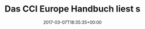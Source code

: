 ---
retweeted: false
source: <a href="https://about.twitter.com/products/tweetdeck" rel="nofollow">TweetDeck</a>
entities:
  user_mentions: []
  urls: []
  symbols: []
  media:
  - expanded_url: https://twitter.com/bascht/status/839182759209873408/photo/1
    indices:
    - '71'
    - '94'
    url: https://t.co/0V2iwb46rO
    media_url: http://pbs.twimg.com/media/C6VgP08WQAAnizT.jpg
    id_str: '839182730600529920'
    id: '839182730600529920'
    media_url_https: https://pbs.twimg.com/media/C6VgP08WQAAnizT.jpg
    sizes:
      medium:
        w: '821'
        h: '245'
        resize: fit
      large:
        w: '821'
        h: '245'
        resize: fit
      small:
        w: '680'
        h: '203'
        resize: fit
      thumb:
        w: '150'
        h: '150'
        resize: crop
    type: photo
    display_url: pic.twitter.com/0V2iwb46rO
  hashtags: []
display_text_range:
- '0'
- '94'
favorite_count: '3'
id_str: '839182759209873408'
truncated: false
retweet_count: '1'
id: '839182759209873408'
possibly_sensitive: false
created_at: Tue Mar 07 18:35:35 +0000 2017
favorited: false
full_text: Das CCI Europe Handbuch liest sich wie ein Click and Point Adventure –
lang: de
extended_entities:
  media:
  - expanded_url: https://twitter.com/bascht/status/839182759209873408/photo/1
    indices:
    - '71'
    - '94'
    url: https://t.co/0V2iwb46rO
    media_url: http://pbs.twimg.com/media/C6VgP08WQAAnizT.jpg
    id_str: '839182730600529920'
    id: '839182730600529920'
    media_url_https: https://pbs.twimg.com/media/C6VgP08WQAAnizT.jpg
    sizes:
      medium:
        w: '821'
        h: '245'
        resize: fit
      large:
        w: '821'
        h: '245'
        resize: fit
      small:
        w: '680'
        h: '203'
        resize: fit
      thumb:
        w: '150'
        h: '150'
        resize: crop
    type: photo
    display_url: pic.twitter.com/0V2iwb46rO
tags:
- pesos:twitter
date: '2017-03-07T18:35:35+00:00'
src: https://twitter.com/bascht/status/839182759209873408
original_url: https://twitter.com/bascht/status/839182759209873408
type: twitter_tweet
media_url: https://img.bascht.com/twitter/pbs.twimg.com/media/C6VgP08WQAAnizT.jpg
text: Das CCI Europe Handbuch liest sich wie ein Click and Point Adventure –
title: Das CCI Europe Handbuch liest s

---